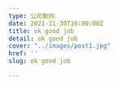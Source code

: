 ```yaml
---
type: 公司動向
date: 2021-11-30T16:00:00Z
title: ok good job
detail: ok good job
cover: "../images/post1.jpg"
href: ''
slug: ok good job

---
```

